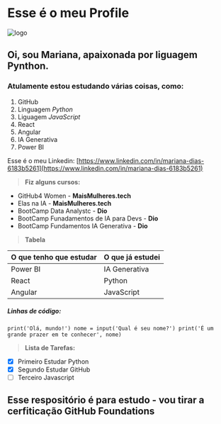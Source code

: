 # Esse é o meu Profile 

![logo](https://github.com/LabDevOps09/skills-communicate-using-markdown/assets/166772912/103304d5-2580-4a90-a3ed-0a5a0ede64ff)



## Oi, sou Mariana, apaixonada por liguagem Pynthon. 


### Atulamente estou estudando várias coisas, como:

1. GitHub
2. Linguagem *Python*
3. Liguagem *JavaScript*
4. React
5. Angular
6. IA Generativa
7. Power BI

 Esse é o meu Linkedin: [https://www.linkedin.com/in/mariana-dias-6183b5261](https://www.linkedin.com/in/mariana-dias-6183b5261)


> **Fiz alguns cursos:**

- GitHub4 Women  - **MaisMulheres.tech**
-  Elas na IA    - **MaisMulheres.tech**
-  BootCamp Data Analystc - **Dio**
-  BootCamp Funadamentos de IA para Devs - **Dio**
-  BootCamp Fundamentos IA Generativa  - **Dio**

> **Tabela**

O que tenho que estudar|O que já estudei
-|-
Power BI|IA Generativa
React|Python
Angular|JavaScript

<h5> Linhas de código:</h5>

`print('Olá, mundo!')
nome = input('Qual é seu nome?')
print('É um grande prazer em te conhecer', nome)`

> **Lista de Tarefas:**

- [x] Primeiro Estudar Python
- [x] Segundo Estudar GitHub
- [ ] Terceiro Javascript

<h2> Esse respositório é para estudo - vou tirar a cerfiticação GitHub Foundations</h2>
